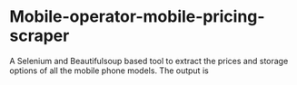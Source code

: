 # Mobile-operator-mobile-pricing-scraper
A Selenium and Beautifulsoup based tool to extract the prices and storage options of all the mobile phone models. The output is 
